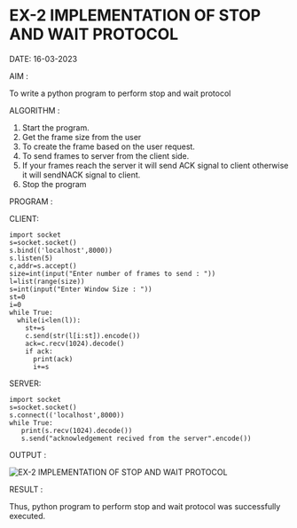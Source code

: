 # EX-2 IMPLEMENTATION OF STOP AND WAIT PROTOCOL

DATE: 16-03-2023

AIM :

  To write a python program to perform stop and wait protocol

ALGORITHM :
  
1. Start the program.
2. Get the frame size from the user
3. To create the frame based on the user request.
4. To send frames to server from the client side.
5. If your frames reach the server it will send ACK signal to client
otherwise it will sendNACK signal to client.
6. Stop the program

PROGRAM :

CLIENT:
```
import socket
s=socket.socket()
s.bind(('localhost',8000))
s.listen(5)
c,addr=s.accept()
size=int(input("Enter number of frames to send : "))
l=list(range(size))
s=int(input("Enter Window Size : "))
st=0
i=0
while True:
  while(i<len(l)):
    st+=s
    c.send(str(l[i:st]).encode())
    ack=c.recv(1024).decode()
    if ack:
      print(ack)
      i+=s
 ```
 
SERVER:
```
import socket
s=socket.socket()
s.connect(('localhost',8000))
while True: 
   print(s.recv(1024).decode())
   s.send("acknowledgement recived from the server".encode())
```

OUTPUT :

![EX-2 IMPLEMENTATION OF STOP AND WAIT PROTOCOL](https://github.com/kannan0071/EX-2/assets/119641638/cc5c3c2f-98bb-44ac-9a58-27fd4d4ed196)

RESULT :

Thus, python program to perform stop and wait protocol was successfully executed.




